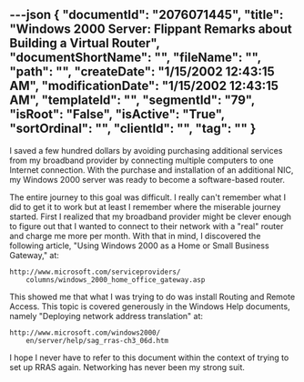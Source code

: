 ---json
{
  "documentId": "2076071445",
  "title": "Windows 2000 Server: Flippant Remarks about Building a Virtual Router",
  "documentShortName": "",
  "fileName": "",
  "path": "",
  "createDate": "1/15/2002 12:43:15 AM",
  "modificationDate": "1/15/2002 12:43:15 AM",
  "templateId": "",
  "segmentId": "79",
  "isRoot": "False",
  "isActive": "True",
  "sortOrdinal": "",
  "clientId": "",
  "tag": ""
}
---

I saved a few hundred dollars by avoiding purchasing additional services from my broadband provider by connecting multiple computers to one Internet connection. With the purchase and installation of an additional NIC, my Windows 2000 server was ready to become a software-based router.

The entire journey to this goal was difficult. I really can't remember what I did to get it to work but at least I remember where the miserable journey started. First I realized that my broadband provider might be clever enough to figure out that I wanted to connect to their network with a &quot;real&quot; router and charge me more per month. With that in mind, I discovered the following article, &quot;Using Windows 2000 as a Home or Small Business Gateway,&quot; at:

    http://www.microsoft.com/serviceproviders/
        columns/windows_2000_home_office_gateway.asp

This showed me that what I was trying to do was install Routing and Remote Access. This topic is covered generously in the Windows Help documents, namely &quot;Deploying network address translation&quot; at:

    http://www.microsoft.com/windows2000/
        en/server/help/sag_rras-ch3_06d.htm

I hope I never have to refer to this document within the context of trying to set up RRAS again. Networking has never been my strong suit.
